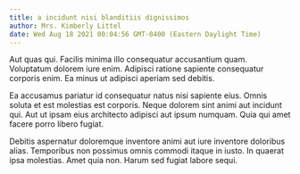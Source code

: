 ```yaml
---
title: a incidunt nisi blanditiis dignissimos
author: Mrs. Kimberly Littel
date: Wed Aug 18 2021 00:04:56 GMT-0400 (Eastern Daylight Time)
---
```

Aut quas qui. Facilis minima illo consequatur accusantium quam. Voluptatum dolorem iure enim. Adipisci ratione sapiente consequatur corporis enim. Ea minus ut adipisci aperiam sed debitis.

 Ea accusamus pariatur id consequatur natus nisi sapiente eius. Omnis soluta et est molestias est corporis. Neque dolorem sint animi aut incidunt qui. Aut ut ipsam eius architecto adipisci aut ipsum numquam. Quia qui amet facere porro libero fugiat.

 Debitis aspernatur doloremque inventore animi aut iure inventore doloribus alias. Temporibus non possimus omnis commodi itaque in iusto. In quaerat ipsa molestias. Amet quia non. Harum sed fugiat labore sequi.